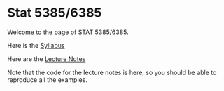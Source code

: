 # Stat 5385/6385

Welcome to the page of STAT 5385/6385. 

Here is the [Syllabus](https://github.com/Rene-Gutierrez/stat5385/blob/main/Syllabus%205385-6285-3.pdf)

Here are the [Lecture Notes](https://rene-gutierrez.github.io/stat5385/)

Note that the code for the lecture notes is here, so you should be able to reproduce all the examples.
